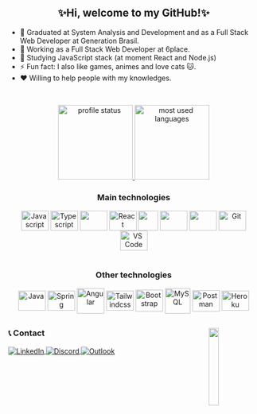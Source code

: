 <h2 align="center">✨Hi, welcome to my GitHub!✨</h2>

- 🏫 Graduated at System Analysis and Development and as a Full Stack Web Developer at Generation Brasil.
- 💼 Working as a Full Stack Web Developer at 6place.
- 🌱 Studying JavaScript stack (at moment React and Node.js)
- ⚡ Fun fact: I also like games, animes and love cats 🐱.
- ❤ Willing to help people with my knowledges.
##

<div align="center"><br>
  
  <a href="https://github.com/lucianaTSoares">
    <img src="https://github-readme-stats.vercel.app/api?username=lucianaTSoares&show_icons=true&theme=omni&hide_border=true&hide_title=true" alt="profile status" height="150">
    <img src="https://github-readme-stats.vercel.app/api/top-langs/?username=lucianaTSoares&layout=compact&hide=c&langs_count=10&theme=omni&hide_border=true" alt="most used languages" height="150">
  </a>

</div>

<div align="center">

### Main technologies
 
  <img src="https://cdn.jsdelivr.net/gh/devicons/devicon/icons/javascript/javascript-plain.svg" alt="Javascript" height="40" width="55" align="center"> 
  <img src="https://cdn.jsdelivr.net/gh/devicons/devicon/icons/typescript/typescript-plain.svg" alt="Typescript" height="40" width="55" align="center">  
  <img src="https://cdn.jsdelivr.net/gh/devicons/devicon/icons/nodejs/nodejs-original.svg" height="40" width="55" align="center"/>
  <img src="https://cdn.jsdelivr.net/gh/devicons/devicon/icons/react/react-original.svg" alt="React" height="40" width="55" align="center">
  <img src="https://qph.fs.quoracdn.net/main-qimg-744f96b18fb3ef81b05512d78b679e25" height="40" width="40" align="center"/>
  <img src="https://cdn.jsdelivr.net/gh/devicons/devicon/icons/postgresql/postgresql-plain.svg" height="40" width="55" align="center"/>
  <img src="https://user-images.githubusercontent.com/88734065/176725396-fe5d1b97-e5c0-4464-b077-966b23eb6d43.svg" height="40" width="55" align="center"/>
  <img src="https://cdn.jsdelivr.net/gh/devicons/devicon/icons/git/git-original.svg" alt="Git" height="40" width="55" align="center">
  <img src="https://cdn.jsdelivr.net/gh/devicons/devicon/icons/vscode/vscode-original.svg" alt="VS Code" height="40" width="55" align="center">
          
</div>

<div align="center"><br>

### Other technologies

  <img src="https://cdn.jsdelivr.net/gh/devicons/devicon/icons/java/java-original.svg" alt="Java" height="40" width="55" align="center">
  <img src="https://cdn.jsdelivr.net/gh/devicons/devicon/icons/spring/spring-original.svg" alt="Spring" height="40" width="55" align="center">
  <img src="https://upload.wikimedia.org/wikipedia/commons/c/cf/Angular_full_color_logo.svg" alt="Angular" height="51" width="55" align="center"/>      
  <img src="https://cdn.jsdelivr.net/gh/devicons/devicon/icons/tailwindcss/tailwindcss-plain.svg" alt="Tailwindcss" height="40" width="55" align="center">  
  <img src="https://cdn.jsdelivr.net/gh/devicons/devicon/icons/bootstrap/bootstrap-plain.svg" alt="Bootstrap" height="44" width="55" align="center">
  <img src="https://cdn.jsdelivr.net/gh/devicons/devicon/icons/mysql/mysql-original-wordmark.svg" alt="MySQL" height="51" align="center">
  <img src="https://cdn.worldvectorlogo.com/logos/postman.svg" alt="Postman" height="43" width="55" align="center">
  <img src="https://cdn.jsdelivr.net/gh/devicons/devicon/icons/heroku/heroku-plain-wordmark.svg" alt="Heroku" height="40" width="55" align="center"/>
          
</div>

##

<div>

  <span>
    <img src="https://media1.giphy.com/media/MDJ9IbxxvDUQM/giphy.gif?cid=ecf05e47ybtdacg698qi13se8wg0143cd9208geeuq6ul8kz&rid=giphy.gif" width="20%" align="right"/>
  </span>
  
  <h3>📞 Contact</h3>
  
  <a href="https://www.linkedin.com/in/lucianatsoares/" target="_blank">
    <img src="https://img.shields.io/badge/LinkedIn-0077B5?style=for-the-badge&logo=linkedin&logoColor=white" alt="LinkedIn" align="center">
  </a>
    
  <a href="https://discordapp.com/users/302215961736380427/" target="_blank">
    <img src="https://img.shields.io/badge/Discord-7289DA?style=for-the-badge&logo=discord&logoColor=white" alt="Discord" align="center">
  </a>
  
  <a href="mailto:lucianat.s@hotmail.com" target="_blank">
    <img src="https://img.shields.io/badge/Microsoft_Outlook-0078D4?style=for-the-badge&logo=microsoft-outlook&logoColor=white" alt="Outlook" align="center">
  </a>
  
</div>
